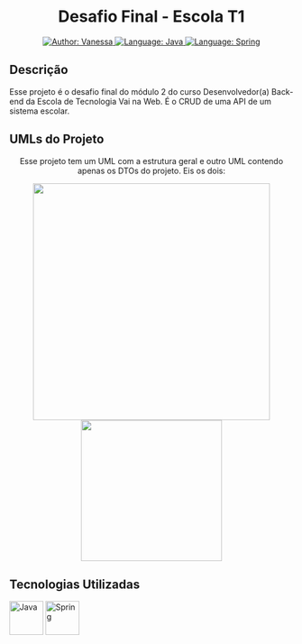 <h1 align="center"> Desafio Final - Escola T1 </h1>

<div align="center">
  <a href="https://www.linkedin.com/in/vantrajano/" target="_blank">
        <img src="https://img.shields.io/static/v1?label=Author&message=Vanessa&color=00ba6d&style=for-the-badge&logo=LinkedIn" alt="Author: Vanessa">
  </a>
  <a href="#">
    <img src="https://img.shields.io/static/v1?label=Language&message=Java&color=blue&style=for-the-badge&logo=Java" alt="Language: Java">
  </a>
  <a  href="#">
    <img  src="https://img.shields.io/static/v1?label=Framework&message=Spring&color=e23237&style=for-the-badge&logo=Spring"  alt="Language: Spring">
  </a>
</div>

## Descrição
Esse projeto é o desafio final do módulo 2 do curso Desenvolvedor(a) Back-end da Escola de Tecnologia Vai na Web.
É o CRUD de uma API de um sistema escolar.

## UMLs do Projeto
<div align="center">
  <p>Esse projeto tem um UML com a estrutura geral e outro UML contendo apenas os DTOs do projeto. Eis os dois: </p>
  <img height="420" src="https://i.imgur.com/ox0jF2n.png"> 
  <img height="250" src="https://i.imgur.com/5Sh43AL.png">
</div>

## Tecnologias Utilizadas
<div display="flex">
  <img align="center" alt="Java" height="60" src="https://cdn.jsdelivr.net/gh/devicons/devicon@latest/icons/java/java-original-wordmark.svg">
  <img align="center" alt="Spring" height="60" src="https://cdn.jsdelivr.net/gh/devicons/devicon@latest/icons/spring/spring-original-wordmark.svg" >
</div>
